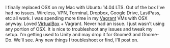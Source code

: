 <!-- 
.. title: I Finally Have Linux As My Native OS
.. slug: i-finally-have-linux-as-my-native-os
.. date: 2015-01-07 17:27:13 UTC-06:00
.. tags: linux,ubuntu
.. link: 
.. description: 
.. type: text
-->

I finally replaced OSX on my Mac with Ubuntu 14.04 LTS.  Out of the box I've had no issues.  Wireless, VPN, Terminal, Dropbox, Google Drive, LastPass, etc all work.  I was spending more time in my [Vagrant](https://www.vagrantup.com/) VMs with OSX anyway.  Loved [VirtualBox](https://www.virtualbox.org/) + Vagrant.  Never had an issue.  I just wasn't using any portion of OSX.  It is nice to troubleshoot any issues and tweak my setup.  I'm getting used to Unity and may drop it for Gnome3 and Gnome-Do.  We'll see.  Any new things I troubleshoot or find, I'll post on.
